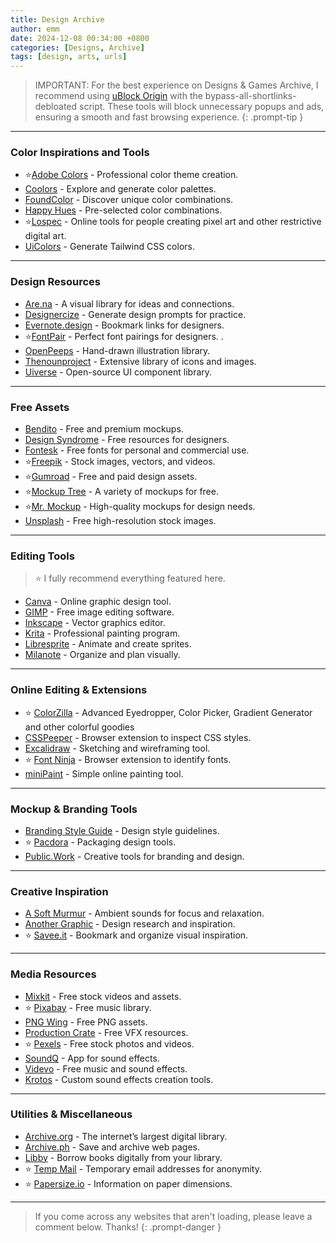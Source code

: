 ```yaml
---
title: Design Archive
author: emm
date: 2024-12-08 00:34:00 +0800
categories: [Designs, Archive]
tags: [design, arts, urls]
---
```


> IMPORTANT: For the best experience on Designs & Games Archive, I recommend using [uBlock Origin](https://ublockorigin.com) with the bypass-all-shortlinks-debloated script. These tools will block unnecessary popups and ads, ensuring a smooth and fast browsing experience.
{: .prompt-tip }

---

### **Color Inspirations and Tools**
- ⭐[Adobe Colors](https://color.adobe.com) - Professional color theme creation.  
- [Coolors](https://coolors.co) - Explore and generate color palettes.  
- [FoundColor](https://foundcolor.co) - Discover unique color combinations.  
- [Happy Hues](https://happyhues.co) - Pre-selected color combinations.  
- ⭐[Lospec](https://lospec.com) - Online tools for people creating pixel art and other restrictive digital art.
- [UiColors](https://uicolors.app) - Generate Tailwind CSS colors.  

---

### **Design Resources**
- [Are.na](https://are.na) - A visual library for ideas and connections.  
- [Designercize](https://designercize.com) - Generate design prompts for practice.  
- [Evernote.design](https://www.evernote.design) - Bookmark links for designers.  
- ⭐[FontPair](https://fontpair.co) - Perfect font pairings for designers.  .  
- [OpenPeeps](https://openpeeps.com) - Hand-drawn illustration library.  
- [Thenounproject](https://thenounproject.com) - Extensive library of icons and images.  
- [Uiverse](https://uiverse.io) - Open-source UI component library.  

---

### **Free Assets**  
- [Bendito](https://benditomockup.com) - Free and premium mockups.  
- [Design Syndrome](https://designsyndrome.com/collections/freebies) - Free resources for designers.  
- [Fontesk](https://fontesk.com) - Free fonts for personal and commercial use.  
- ⭐[Freepik](https://freepik.com) - Stock images, vectors, and videos.  
- ⭐[Gumroad](https://gumroad.com) - Free and paid design assets.  
- ⭐[Mockup Tree](https://mockuptree.com) - A variety of mockups for free.  
- ⭐[Mr. Mockup](https://mrmockup.com) - High-quality mockups for design needs.  
- [Unsplash](https://unsplash.com) - Free high-resolution stock images.  

---

### **Editing Tools** 
> ⭐ I fully recommend everything featured here.

- [Canva](https://canva.com) - Online graphic design tool.  
- [GIMP](https://www.gimp.org) - Free image editing software.  
- [Inkscape](https://inkscape.org) - Vector graphics editor.  
- [Krita](https://krita.org) - Professional painting program.  
- [Libresprite](https://libresprite.github.io) - Animate and create sprites.  
- [Milanote](https://milanote.com) - Organize and plan visually.  

---

### **Online Editing & Extensions**
- ⭐ [ColorZilla](https://chromewebstore.google.com/detail/colorzilla/bhlhnicpbhignbdhedgjhgdocnmhomnp?hl=en) - Advanced Eyedropper, Color Picker, Gradient Generator and other colorful goodies
- [CSSPeeper](https://csspeeper.com) - Browser extension to inspect CSS styles.  
- [Excalidraw](https://excalidraw.com) - Sketching and wireframing tool.  
- ⭐ [Font Ninja](https://font.ninja) - Browser extension to identify fonts.  
- [miniPaint](https://viliusle.github.io/miniPaint) - Simple online painting tool.  

---

### **Mockup & Branding Tools**  
- [Branding Style Guide](https://brandingstyleguide.com) - Design style guidelines.  
- ⭐ [Pacdora](https://pacdora.com) - Packaging design tools.  
- [Public.Work](https://public.work) - Creative tools for branding and design.  

---

### **Creative Inspiration**  
- [A Soft Murmur](https://asoftmurmur.com) - Ambient sounds for focus and relaxation.  
- [Another Graphic](https://anothergraphic.org) - Design research and inspiration.  
- ⭐ [Savee.it](https://savee.it) - Bookmark and organize visual inspiration.  

---

### **Media Resources**  
- [Mixkit](https://mixkit.com) - Free stock videos and assets.  
- ⭐ [Pixabay](https://pixabay.com/music) - Free music library.  
- [PNG Wing](https://pngwing.com) - Free PNG assets.  
- [Production Crate](https://productioncrate.com) - Free VFX resources.  
- ⭐ [Pexels](https://pexels.com) - Free stock photos and videos.  
- [SoundQ](https://soundq.com) - App for sound effects.  
- [Videvo](https://videvo.net) - Free music and sound effects.  
- [Krotos](https://krotos.studio) - Custom sound effects creation tools.  

---

### **Utilities & Miscellaneous**  
- [Archive.org](https://archive.org) - The internet’s largest digital library.  
- [Archive.ph](https://archive.ph) - Save and archive web pages.  
- [Libby](https://libbyapp.com) - Borrow books digitally from your library.  
- ⭐ [Temp Mail](https://temp-mail.org) - Temporary email addresses for anonymity.  
- ⭐ [Papersize.io](https://papersizes.io/a) - Information on paper dimensions.  

---

> If you come across any websites that aren't loading, please leave a comment below. Thanks!
{: .prompt-danger }